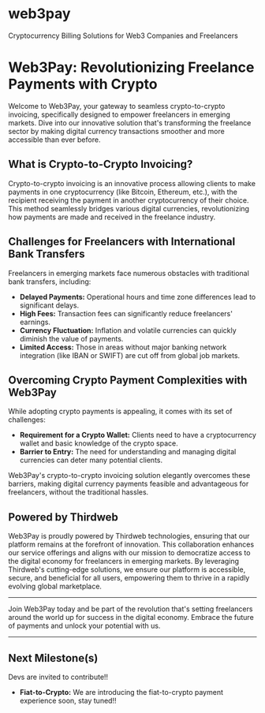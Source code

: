 # web3pay
 Cryptocurrency Billing Solutions for Web3 Companies and Freelancers

# Web3Pay: Revolutionizing Freelance Payments with Crypto

Welcome to Web3Pay, your gateway to seamless crypto-to-crypto invoicing, specifically designed to empower freelancers in emerging markets. Dive into our innovative solution that's transforming the freelance sector by making digital currency transactions smoother and more accessible than ever before.

## What is Crypto-to-Crypto Invoicing?

Crypto-to-crypto invoicing is an innovative process allowing clients to make payments in one cryptocurrency (like Bitcoin, Ethereum, etc.), with the recipient receiving the payment in another cryptocurrency of their choice. This method seamlessly bridges various digital currencies, revolutionizing how payments are made and received in the freelance industry.

## Challenges for Freelancers with International Bank Transfers

Freelancers in emerging markets face numerous obstacles with traditional bank transfers, including:

- **Delayed Payments:** Operational hours and time zone differences lead to significant delays.
- **High Fees:** Transaction fees can significantly reduce freelancers' earnings.
- **Currency Fluctuation:** Inflation and volatile currencies can quickly diminish the value of payments.
- **Limited Access:** Those in areas without major banking network integration (like IBAN or SWIFT) are cut off from global job markets.

## Overcoming Crypto Payment Complexities with Web3Pay

While adopting crypto payments is appealing, it comes with its set of challenges:

- **Requirement for a Crypto Wallet:** Clients need to have a cryptocurrency wallet and basic knowledge of the crypto space.
- **Barrier to Entry:** The need for understanding and managing digital currencies can deter many potential clients.

Web3Pay's crypto-to-crypto invoicing solution elegantly overcomes these barriers, making digital currency payments feasible and advantageous for freelancers, without the traditional hassles.

## Powered by Thirdweb

Web3Pay is proudly powered by Thirdweb technologies, ensuring that our platform remains at the forefront of innovation. This collaboration enhances our service offerings and aligns with our mission to democratize access to the digital economy for freelancers in emerging markets. By leveraging Thirdweb's cutting-edge solutions, we ensure our platform is accessible, secure, and beneficial for all users, empowering them to thrive in a rapidly evolving global marketplace.

---

Join Web3Pay today and be part of the revolution that's setting freelancers around the world up for success in the digital economy. Embrace the future of payments and unlock your potential with us.

---

## Next Milestone(s)

Devs are invited to contribute!!

- **Fiat-to-Crypto:** We are introducing the fiat-to-crypto payment experience soon, stay tuned!!

